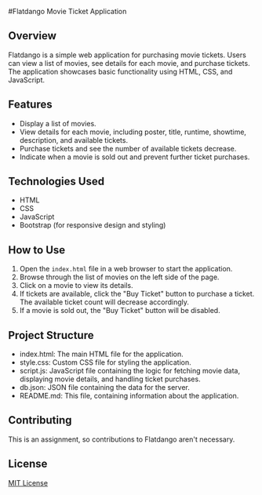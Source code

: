 #Flatdango Movie Ticket Application

## Overview
Flatdango is a simple web application for purchasing movie tickets. Users can view a list of movies, see details for each movie, and purchase tickets. The application showcases basic functionality using HTML, CSS, and JavaScript.

## Features
- Display a list of movies.
- View details for each movie, including poster, title, runtime, showtime, description, and available tickets.
- Purchase tickets and see the number of available tickets decrease.
- Indicate when a movie is sold out and prevent further ticket purchases.

## Technologies Used
- HTML
- CSS
- JavaScript
- Bootstrap (for responsive design and styling)

## How to Use
1. Open the `index.html` file in a web browser to start the application.
2. Browse through the list of movies on the left side of the page.
3. Click on a movie to view its details.
4. If tickets are available, click the "Buy Ticket" button to purchase a ticket. The available ticket count will decrease accordingly.
5. If a movie is sold out, the "Buy Ticket" button will be disabled.

## Project Structure
- index.html: The main HTML file for the application.
- style.css: Custom CSS file for styling the application.
- script.js: JavaScript file containing the logic for fetching movie data, displaying movie details, and handling ticket purchases.
- db.json: JSON file containing the data for the server.
- README.md: This file, containing information about the application.

## Contributing
This is an assignment, so contributions to Flatdango aren't necessary. 

## License
[MIT License](LICENSE)
